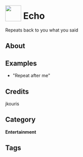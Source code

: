 # <img src="https://raw.githack.com/FortAwesome/Font-Awesome/master/svgs/solid/file-audio.svg" card_color="#22A7F0" width="50" height="50" style="vertical-align:bottom"/> Echo
Repeats back to you what you said

## About


## Examples
* "Repeat after me"

## Credits
jkouris

## Category
**Entertainment**

## Tags

